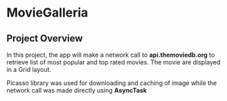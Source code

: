 # MovieGalleria

## Project Overview
In this project, the app will make a network call to **api.themoviedb.org** to retrieve list of most popular and top rated movies.
The movie are displayed in a Grid layout.

Picasso library was used for downloading and caching of image while the network call was made directly using **AsyncTask**
